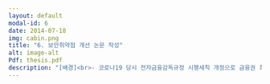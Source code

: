 ```yaml
---
layout: default
modal-id: 6
date: 2014-07-18
img: cabin.png
title: "6. 보안취약점 개선 논문 작성"
alt: image-alt
Pdf: thesis.pdf
description: "[배경]<br>- 코로나19 당시 전자금융감독규정 시행세칙 개정으로 금융권 최초로 내부시스템 연계 VDI기반 재택시스템 오픈<br> - 관련 레퍼런스 없이 긴급하게 도입하다 보니 각종 성능 및 보안 이슈 발생<br>- 금융보안원 재택근무 보안 안내서가 발간 되었으나, 타 기관 보안사고 사례 꾸준히 발생<br><br>[해결]<br>- 이에 규정, 각종 지침 및 실제 시스템의 현황을 파악하여 보안 취약점 개선에 대한 연구 논문 작성<br>- 사용자 PC에서 VPN 접속 시 외부 인터넷을 차단해야만 하는데, 사용자 PC에서 VM을 띄워놓고 VM 내에서 다시 VPN을 접속하는 경우 물리 PC의 외부 인터넷이 차단 불가함. 따라서 가상머신 탐지 절차가 추가된 인증모델 등 제안"
---
```


